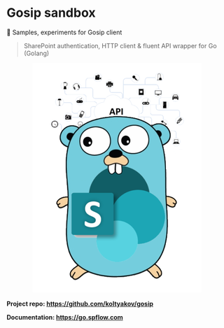 # Gosip sandbox
🍼 Samples, experiments for Gosip client

> SharePoint authentication, HTTP client & fluent API wrapper for Go (Golang)

<!--suppress ALL -->
<p align="center">
  <img src="./assets/gosip.png" />
</p>

**Project repo: https://github.com/koltyakov/gosip**

**Documentation: https://go.spflow.com**
